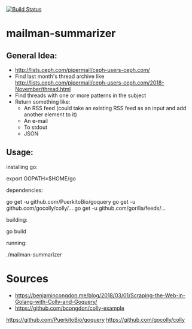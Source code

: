 [![Build Status](https://travis-ci.com/martbhell/mailman-summarizer.svg?branch=master)](https://travis-ci.com/martbhell/mailman-summarizer)

mailman-summarizer
==========

General Idea:
---------

 - http://lists.ceph.com/pipermail/ceph-users-ceph.com/
 - Find last month's thread archive like http://lists.ceph.com/pipermail/ceph-users-ceph.com/2018-November/thread.html
 - Find threads with one or more patterns in the subject
 - Return something like:
   - An RSS feed (could take an existing RSS feed as an input and add another element to it)
   - An e-mail
   - To stdout
   - JSON

Usage:
-------

installing go:

 export GOPATH=$HOME/go

dependencies:

 go get -u github.com/PuerkitoBio/goquery
 go get -u github.com/gocolly/colly/...
 go get -u github.com/gorilla/feeds/...

building:

 go build

running: 

 ./mailman-summarizer


Sources
=====

 - https://benjamincongdon.me/blog/2018/03/01/Scraping-the-Web-in-Golang-with-Colly-and-Goquery/
 - https://github.com/bcongdon/colly-example

https://github.com/PuerkitoBio/goquery
https://github.com/gocolly/colly
